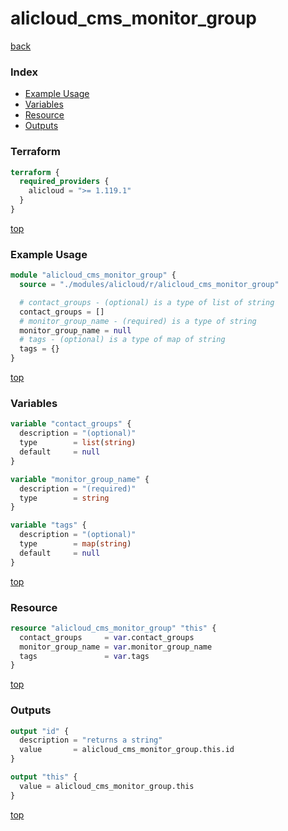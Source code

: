 # alicloud_cms_monitor_group

[back](../alicloud.md)

### Index

- [Example Usage](#example-usage)
- [Variables](#variables)
- [Resource](#resource)
- [Outputs](#outputs)

### Terraform

```terraform
terraform {
  required_providers {
    alicloud = ">= 1.119.1"
  }
}
```

[top](#index)

### Example Usage

```terraform
module "alicloud_cms_monitor_group" {
  source = "./modules/alicloud/r/alicloud_cms_monitor_group"

  # contact_groups - (optional) is a type of list of string
  contact_groups = []
  # monitor_group_name - (required) is a type of string
  monitor_group_name = null
  # tags - (optional) is a type of map of string
  tags = {}
}
```

[top](#index)

### Variables

```terraform
variable "contact_groups" {
  description = "(optional)"
  type        = list(string)
  default     = null
}

variable "monitor_group_name" {
  description = "(required)"
  type        = string
}

variable "tags" {
  description = "(optional)"
  type        = map(string)
  default     = null
}
```

[top](#index)

### Resource

```terraform
resource "alicloud_cms_monitor_group" "this" {
  contact_groups     = var.contact_groups
  monitor_group_name = var.monitor_group_name
  tags               = var.tags
}
```

[top](#index)

### Outputs

```terraform
output "id" {
  description = "returns a string"
  value       = alicloud_cms_monitor_group.this.id
}

output "this" {
  value = alicloud_cms_monitor_group.this
}
```

[top](#index)